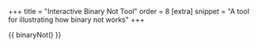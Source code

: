 +++
title = "Interactive Binary Not Tool"
order = 8
[extra]
snippet = "A tool for illustrating how binary not works"
+++

{{ binaryNot() }}